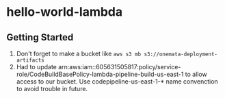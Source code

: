# hello-world-lambda

## Getting Started

1. Don't forget to make a bucket like `aws s3 mb s3://onemata-deployment-artifacts`
2. Had to update arn:aws:iam::605631505817:policy/service-role/CodeBuildBasePolicy-lambda-pipeline-build-us-east-1 to allow access to our bucket. Use codepipeline-us-east-1-* name convenction to avoid trouble in future.
